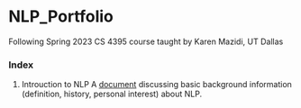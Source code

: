 # NLP_Portfolio
 Following Spring 2023 CS 4395 course taught by Karen Mazidi, UT Dallas
 
 ### Index
1. Introuction to NLP
A [document](Overview_of_NLP.pdf) discussing basic background information (definition, history, personal interest) about NLP.
